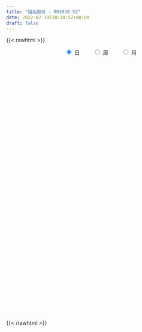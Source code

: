```yaml
---
title: "祖名股份 - 003030.SZ"
date: 2022-07-19T20:18:57+08:00
draft: false
---
```

{{< rawhtml >}}
    <div style="text-align: center">
        <label style="padding: 1rem;"><input style="margin-right: .5rem" type="radio" name="period" value="D" checked onclick="period_change(this)">日</label>
        <label style="padding: 1rem;"><input style="margin-right: .5rem" type="radio" name="period" value="W" onclick="period_change(this)">周</label>
        <label style="padding: 1rem;"><input style="margin-right: .5rem" type="radio" name="period" value="M" onclick="period_change(this)">月</label>
    </div>
    <div id="chart" style="height: 700px;"></div> 
    <script type="text/javascript">
        const D_v = [1905.05,777.65,762.63,1815.74,6513.55,37321.27,181066.95,186775.71,130087.99,106812.18,82296.38,96419.1,128971.92,89699.59,95836.26,87041.07,66635.35,59334.63,49364.73,72470.85,58319.28,47894.69,49046.91,52138.63,49751.36,37410.32,42901.42,29911.35,31630.8,26375.01,22960.64,46375.93,25525.35,15380.77,15233.95,24633.7,16300.33,10588.94,22119.98,18136.89,18012.27,12660.73,16641.91,13228.29,7951.63,8702.07,9241.07,28755.32,21868.09,14563.86,25548.3,21465.74,16484.18,10599.45,23566.7,18713.42,27643.2,21894.6,15230.07,23949.7,20732.15,12668.99,16300.72,26655.62,22429.65,20880.47,49439.08,42150.32,68330.19,28619.08,17167.9,15730.32,15570.22,8329.8,20266.58,7293.38,8904.3,7194.38,16621.0,14130.34,8325.66,6807.96,12758.67,18501.03,43959.55,23376.43,15890.35,16004.72,11497.89,10620.29,11155.03,15357.21,10483.51,10341.29,11374.29,11033.09,8786.98,16359.61,14301.09,6301.49,9210.34,4743.55,8518.93,5494.78,10648.55,6839.29,5694.32,5610.53,5686.0,4914.11,8994.58,11049.42,7055.29,8551.29,6024.22,5171.52,9322.13,5920.0,8711.94,8294.29,12162.65,8276.97,8373.71,19535.54,12387.31,13216.06,8591.61,5977.88,15421.49,6001.0,6028.42,8200.0,8193.31,12992.0,9605.0,8196.31,5503.03,5636.43,8786.94,5296.0,12500.06,6602.87,7375.7,8840.76,11302.0,8644.29,8309.89,5677.0,12593.5,8777.0,5071.87,6717.09,8492.35,13337.56,8529.29,5735.0,5231.0,5416.0,4399.0,6268.17,4702.29,3869.0,5340.89,11244.09,7545.49,12200.0,4565.67,9118.0,3482.29,5102.29,2890.58,6104.0,6758.29,3502.29,2833.29,8179.94,19903.87,9340.4,8779.8,5083.94,5929.09,7096.58,6532.29,34361.54,34166.09,18910.15,13583.12,11160.0,10030.23,11581.5,13885.12,11325.96,8009.38,15775.36,13560.23,7179.9,6629.9,9183.63,25947.63,19772.7,13522.74,12848.5,25677.09,12416.96,12831.02,7899.13,41111.82,19605.8,10973.29,11812.8,7529.0,9226.78,8930.0,6953.38,9534.33,20360.39,7688.6,8049.95,5501.08,4452.51,5682.29,6904.0,9346.04,6658.0,8722.8,5729.74,5589.0,10661.0,5816.0,5718.0,4426.38,3944.38,3333.36,3810.18,9273.54,6293.03,17742.54,25052.03,13951.0,7729.89,12069.89,13680.45,30439.45,24146.0,16967.0,15279.89,9023.0,20432.79,16675.79,25101.0,14960.39,16031.15,6454.54,11298.47,5054.6,5084.0,9961.47,4909.0,4932.09,4895.29,3321.56,2683.72,7023.25,5369.0,4236.0,2281.76,3777.38,17665.94,13870.38,6483.87,4885.29,6028.0,8232.09,9537.09,4785.0,4142.38,2861.0,2999.0,5198.0,7571.0,14454.6,9819.6,6618.0,5296.6,6022.0,3372.0,6194.09,3549.79,4128.04,3633.8,8313.04,5111.8,2932.0,2424.0,7003.0,6333.0,4886.0,4401.0,3148.0,3215.0,4029.89,4116.0,4311.0,6107.89,6225.0,4640.29,4362.0,5989.0,4677.0,11902.48,11999.38,8674.0,9458.29,13401.0,11492.92,9550.0,5072.29,4130.0,8655.68,6527.0,6086.18,3479.75,7779.09,4287.0,3957.74,5532.0,4334.0,5918.0,3974.0,3640.0,6950.0,10241.46,11695.46,6052.0,4703.29,3271.96,7567.0,6689.46,4542.0,4703.0,4362.0,15781.46,11357.75,5484.29,6124.0,7222.89,7986.32,4980.89,19155.83,9740.0,6293.0,4824.0,4769.6,7221.9,22921.82,22930.02,74085.27,159180.5,93286.8,69465.88,37725.38,26590.52,22264.72,17730.8,17134.0,10275.0,22103.26,10431.84,12001.78,14303.0,11990.0]
const D_histogram = [0.0,0.1397606838,0.3735155137,0.6683951609,1.0011977658,1.3565488738,1.7247346575,2.0215734968,1.8974225321,1.5307322022,1.2536710917,1.2212293994,1.0710789198,1.0350993019,1.002559955,1.0488170059,0.7982222738,0.5388098009,0.3596316264,-0.067008888,-0.4411648501,-0.5735430258,-0.6929134923,-0.6067556302,-0.5257364229,-0.5511806581,-0.6107697336,-0.683415248,-0.8054653404,-0.9068513679,-0.9240861752,-1.1223305044,-1.2972715137,-1.3235872747,-1.3219126242,-1.197022569,-1.1238047928,-1.0268151209,-0.8621483573,-0.8582884016,-0.8877329765,-0.8547132499,-0.8569916601,-0.8448600247,-0.7866689138,-0.6702336338,-0.5314408184,-0.3279014998,-0.0937028408,0.0563897265,0.1974619087,0.2905734572,0.2925595052,0.2743113624,0.3375241733,0.3711309294,0.4576020697,0.4867541614,0.4971256475,0.5310633186,0.459357847,0.3809469707,0.3054045092,0.3223540958,0.2354703346,0.065187566,0.1692218097,0.157917407,-0.0990304005,-0.3201106442,-0.3959862467,-0.471058655,-0.5578493485,-0.5919186586,-0.5023779558,-0.4282544716,-0.3737237412,-0.3507109377,-0.423803008,-0.4923456075,-0.4907801047,-0.447426564,-0.3197835519,-0.0176366107,0.1062239202,0.140959029,0.1578950321,0.1732762154,0.1577636805,0.1488682444,0.15190541,0.1874433283,0.1893696033,0.1901178137,0.2094385726,0.2363573594,0.222692598,0.2233665744,0.153349462,0.1170121097,0.0517304407,0.0073491952,0.0109247267,-0.0035169458,-0.0808168649,-0.1269083573,-0.1513717471,-0.1472499337,-0.1301973417,-0.0967026942,-0.0959194061,-0.1173759358,-0.1315961664,-0.1408736193,-0.1258239636,-0.1004959335,-0.1125821389,-0.12935974,-0.0815331001,-0.0612672884,0.0167442233,0.0578988883,0.1113154587,0.2236086727,0.2617474125,0.210606565,0.1446366497,0.0999423532,-0.0160936604,-0.0756374808,-0.0977556637,-0.1435353298,-0.1867405008,-0.2518067645,-0.3419065772,-0.364975105,-0.3490939926,-0.308198682,-0.1956304119,-0.1074117164,0.004561392,0.068107197,0.0710098816,0.140887769,0.1740935232,0.1885581664,0.1773246888,0.1744195578,0.1994635864,0.1521897635,0.1453209525,0.1287063637,0.0855010975,0.1259785293,0.1641671462,0.1902488015,0.1948158327,0.183938125,0.1750181289,0.1367614091,0.120101371,0.091412084,0.0717949292,0.095104808,0.1183547489,0.1783691654,0.1972474681,0.1786924266,0.1544710693,0.1001742322,0.0609153349,0.0374683413,-0.0030040972,-0.0430848028,-0.0500882033,-0.032049039,0.0410188513,0.0431837659,0.0115451587,0.0133200542,0.0397435437,0.0571661889,0.0455674797,0.1911433127,0.2727273773,0.2927116763,0.2525882008,0.2292866368,0.1751079789,0.1129516579,0.1062318871,0.0679984391,0.0354746426,-0.0939546197,-0.2388327149,-0.3118644287,-0.3212850913,-0.2851422224,-0.1514863566,-0.0565462159,0.0201286223,0.0525718751,0.0829126718,0.099945374,0.0768836637,0.0775884997,0.1887024538,0.2044960296,0.2051993438,0.1333985041,0.0968327151,0.0591588221,0.0041233613,-0.021904097,-0.0136575124,-0.1036688245,-0.1418214301,-0.1789701027,-0.1825017471,-0.1905270385,-0.1775395531,-0.1459142536,-0.0867016462,-0.050118506,-0.0167590631,0.0013820896,0.0064778669,0.0311949343,0.0279146622,0.0091090642,-0.0293114511,-0.0473128643,-0.0444445374,-0.0355644692,0.0028644351,0.0080151641,0.0679625198,0.1398126005,0.1627074331,0.1476034469,0.160192026,0.1852836845,0.2139216793,0.2415172739,0.1783940628,0.141722745,0.0881306028,0.1037607099,0.093437234,0.0761092391,0.0321514824,-0.062642303,-0.1044150253,-0.183279531,-0.2387208511,-0.2760305534,-0.3549121108,-0.3789630636,-0.4086423896,-0.3749064125,-0.3195677293,-0.2464797077,-0.1572400662,-0.1170798006,-0.1101581327,-0.0846145948,-0.0491835869,0.0455826338,0.1175841316,0.1527675842,0.1818269354,0.1674576373,0.1760174736,0.141301226,0.1096761451,0.0782055294,0.0578758744,0.0556737873,0.0520587211,0.0642214748,-0.0159805904,-0.0681477773,-0.1324002413,-0.1622669374,-0.153967737,-0.1690560973,-0.2263450066,-0.2197733142,-0.1953548074,-0.1599468918,-0.0712793698,-0.0220002967,0.0032485957,0.0172102566,0.0603404254,0.0759583559,0.0873801921,0.1049467387,0.113717429,0.1092361448,0.1181327306,0.0931972024,0.0360257508,0.0330401424,0.0526111967,0.0615619359,0.0721810157,0.0735519447,0.0880321048,0.1327435193,0.1573808342,0.1256662029,0.0287367228,-0.171699178,-0.3539984197,-0.4207547275,-0.4687065758,-0.4355579672,-0.3319004911,-0.2416955116,-0.1181513996,-0.0188468357,0.0320223235,0.0906367833,0.1214704759,0.1189586267,0.0998742191,0.0820242582,0.0522950899,0.0542119472,0.04829828,0.0261893349,0.0543792274,0.0493142676,0.0388751664,0.0402043507,0.0678936556,0.101564238,0.1095456208,0.1281990325,0.1216389524,0.1644362116,0.1334431464,0.1232524928,0.1167810318,0.1184573555,0.1242445123,0.1313835322,0.1546506009,0.1609271743,0.1482005009,0.1226159816,0.1034358391,0.1171193116,0.2563541344,0.4798006181,0.7585385824,0.8360586442,0.6576836789,0.4059042874,0.2122874133,0.0373499535,-0.0836090436,-0.1495258909,-0.2224576565,-0.2692907652,-0.302440494,-0.3213957756,-0.3399388857,-0.2977645541,-0.2631000767]
const D_fast = [0.0,0.1747008547,0.501834563,0.9638130005,1.5469150469,2.2414033733,3.0407728214,3.8430050349,4.1932097032,4.2092024239,4.2455590863,4.5184247438,4.6360439942,4.8588392017,5.0769398436,5.3854011459,5.3343619823,5.2096519597,5.1203816917,4.6769889554,4.1925417807,3.9167778486,3.624179009,3.5586479636,3.5082330651,3.3449936654,3.1327121565,2.8892128302,2.5657964026,2.2376975331,1.989441182,1.5106142268,1.011355339,0.6541427593,0.3253392537,0.1509736667,-0.0567597553,-0.2164738636,-0.2673441893,-0.4780563341,-0.7294341531,-0.9100927389,-1.1266190641,-1.3257024349,-1.4641785524,-1.515301681,-1.5093690702,-1.3878051265,-1.1770321777,-1.0128421787,-0.8224045194,-0.6566496066,-0.5815236822,-0.5311939844,-0.3836001302,-0.2572106418,-0.056338984,0.094501648,0.229154546,0.3958580467,0.4389920368,0.4558179033,0.456626569,0.5541646795,0.526148502,0.3721626249,0.518502321,0.5466772701,0.2649718625,-0.0361360422,-0.2110082064,-0.4038452785,-0.6300983091,-0.8121472839,-0.8482010701,-0.8811412037,-0.9200414087,-0.9847063395,-1.1637491618,-1.3553781632,-1.4765076867,-1.5450107869,-1.4973136628,-1.1995758742,-1.0491593633,-0.9791844972,-0.9227747362,-0.864074499,-0.8401461138,-0.8118244887,-0.7708109706,-0.6884122203,-0.6391435445,-0.5908658806,-0.5191854786,-0.433177352,-0.3911689638,-0.3346533439,-0.3663330907,-0.3734174156,-0.4257664745,-0.4683104212,-0.462003708,-0.4773246169,-0.5748287522,-0.6526473339,-0.7149536606,-0.7476443306,-0.763141074,-0.7538221001,-0.7770186635,-0.8278191771,-0.8749384493,-0.919434307,-0.9358406422,-0.9356365955,-0.9758683356,-1.0249858717,-0.9975425069,-0.9925935173,-0.9103959497,-0.8547665626,-0.7735211276,-0.6053257454,-0.5017501525,-0.5002393587,-0.5300501115,-0.5497588198,-0.6698182485,-0.7482714391,-0.7948285379,-0.8764920365,-0.9663823327,-1.0944002875,-1.2699767445,-1.3842890485,-1.4556814343,-1.4918357942,-1.428175127,-1.3668093607,-1.2536959043,-1.1731233,-1.152468145,-1.0473683154,-0.9706391804,-0.9090349956,-0.875937301,-0.8352375425,-0.7603276173,-0.7695539994,-0.7400925722,-0.7245305701,-0.7463605619,-0.6743884978,-0.5951580943,-0.5215142387,-0.4682432493,-0.4331364258,-0.3983018897,-0.4023682572,-0.3890029525,-0.3948392186,-0.3965076411,-0.3494215602,-0.2965829321,-0.1919762242,-0.1237860545,-0.0976679893,-0.0832715794,-0.1125248585,-0.136554922,-0.1506348303,-0.1918582931,-0.2427101993,-0.2622356507,-0.2522087462,-0.168886143,-0.155925287,-0.1846776045,-0.1795726954,-0.14321332,-0.1114991276,-0.1117059668,0.0816556943,0.2314216033,0.3245838214,0.347607396,0.3816274913,0.3712258281,0.3373074216,0.3571456225,0.3359117842,0.3122566485,0.1593387313,-0.0452475427,-0.1962453637,-0.285987299,-0.3211299857,-0.2253457091,-0.1445421224,-0.0628351287,-0.017248907,0.0338200576,0.0758391033,0.0719983089,0.0921002699,0.2503898374,0.3173074206,0.3693105707,0.3308593571,0.3185017468,0.2956175594,0.2416129389,0.2101094563,0.2149416628,0.0990131446,0.0254051814,-0.0564860168,-0.1056430979,-0.1613001489,-0.1926975519,-0.1975508157,-0.16001362,-0.1359601062,-0.1067904291,-0.088303754,-0.08158851,-0.049072709,-0.0453743155,-0.0619026475,-0.1076510256,-0.1374806548,-0.1457234623,-0.1457345114,-0.1065894984,-0.0994349782,-0.0224969926,0.0843062382,0.1478779291,0.1696748046,0.2223113902,0.2937239699,0.3758423845,0.4638172976,0.4452926021,0.4440519706,0.4124924791,0.4540627637,0.4670985962,0.4687979112,0.4328780251,0.3224236639,0.2545471853,0.1298627968,0.014741264,-0.0915760767,-0.2591856618,-0.3779773805,-0.5098173039,-0.5698079299,-0.594361179,-0.5828930844,-0.5329634594,-0.522073144,-0.5426910092,-0.53830112,-0.5151660089,-0.4090041297,-0.307606599,-0.2342312504,-0.1597151653,-0.132220054,-0.0796558494,-0.0790467906,-0.0832528351,-0.0951720685,-0.1010327549,-0.0893163951,-0.0799167811,-0.0516986587,-0.1358958715,-0.2051000026,-0.302452527,-0.3728859575,-0.4030786913,-0.4604310759,-0.5743062369,-0.622677873,-0.6470980681,-0.6516768754,-0.5808291959,-0.537050197,-0.5109891557,-0.4927249306,-0.4345096554,-0.399902136,-0.3666352517,-0.3228320204,-0.2856319729,-0.2628042209,-0.2243744525,-0.2260106801,-0.274175694,-0.2689012668,-0.2361774133,-0.2118361901,-0.1831718564,-0.1634129413,-0.1269247549,-0.0490274606,0.0149550629,0.0146569823,-0.0750883171,-0.3184490124,-0.5892478591,-0.7611928488,-0.926321341,-1.0020622242,-0.9813798709,-0.9515987693,-0.8575925072,-0.7629996522,-0.7041249122,-0.6228512565,-0.561649945,-0.5344221374,-0.5285379903,-0.5258818866,-0.5425372824,-0.5270674383,-0.5209065355,-0.5364681469,-0.4946834476,-0.4874198404,-0.48814015,-0.4767598781,-0.4320971593,-0.3730355174,-0.3376677294,-0.2869645595,-0.2631149015,-0.1792085894,-0.1768408681,-0.1562183985,-0.1334946015,-0.1022039389,-0.0653556541,-0.0253707511,0.0365589678,0.0830673348,0.1073907866,0.1124602627,0.11913908,0.1621023803,0.3654257367,0.708822375,1.1771949848,1.4637297078,1.4497756622,1.2994723425,1.1589273218,0.9933273503,0.8514660923,0.7481677723,0.6196215926,0.5054657926,0.3967059402,0.2974017147,0.1938738832,0.1616070763,0.1304965345]
const D_slow = [0.0,0.0349401709,0.1283190494,0.2954178396,0.545717281,0.8848544995,1.3160381639,1.8214315381,2.2957871711,2.6784702216,2.9918879946,3.2971953444,3.5649650744,3.8237398998,4.0743798886,4.3365841401,4.5361397085,4.6708421587,4.7607500653,4.7439978433,4.6337066308,4.4903208744,4.3170925013,4.1654035937,4.033969488,3.8961743235,3.7434818901,3.5726280781,3.371261743,3.144548901,2.9135273572,2.6329447311,2.3086268527,1.977730034,1.647251878,1.3479962357,1.0670450375,0.8103412573,0.594804168,0.3802320676,0.1582988235,-0.055379489,-0.269627404,-0.4808424102,-0.6775096387,-0.8450680471,-0.9779282517,-1.0599036267,-1.0833293369,-1.0692319052,-1.0198664281,-0.9472230638,-0.8740831875,-0.8055053469,-0.7211243035,-0.6283415712,-0.5139410537,-0.3922525134,-0.2679711015,-0.1352052719,-0.0203658101,0.0748709325,0.1512220598,0.2318105838,0.2906781674,0.3069750589,0.3492805113,0.3887598631,0.364002263,0.2839746019,0.1849780403,0.0672133765,-0.0722489606,-0.2202286253,-0.3458231142,-0.4528867321,-0.5463176674,-0.6339954019,-0.7399461539,-0.8630325557,-0.9857275819,-1.0975842229,-1.1775301109,-1.1819392636,-1.1553832835,-1.1201435263,-1.0806697682,-1.0373507144,-0.9979097943,-0.9606927331,-0.9227163806,-0.8758555486,-0.8285131478,-0.7809836943,-0.7286240512,-0.6695347114,-0.6138615618,-0.5580199183,-0.5196825528,-0.4904295253,-0.4774969151,-0.4756596164,-0.4729284347,-0.4738076711,-0.4940118873,-0.5257389767,-0.5635819134,-0.6003943969,-0.6329437323,-0.6571194059,-0.6810992574,-0.7104432413,-0.7433422829,-0.7785606877,-0.8100166786,-0.835140662,-0.8632861967,-0.8956261317,-0.9160094068,-0.9313262289,-0.927140173,-0.9126654509,-0.8848365863,-0.8289344181,-0.763497565,-0.7108459237,-0.6746867613,-0.649701173,-0.6537245881,-0.6726339583,-0.6970728742,-0.7329567067,-0.7796418319,-0.842593523,-0.9280701673,-1.0193139435,-1.1065874417,-1.1836371122,-1.2325447152,-1.2593976443,-1.2582572963,-1.241230497,-1.2234780266,-1.1882560844,-1.1447327036,-1.097593162,-1.0532619898,-1.0096571003,-0.9597912037,-0.9217437629,-0.8854135247,-0.8532369338,-0.8318616594,-0.8003670271,-0.7593252405,-0.7117630402,-0.663059082,-0.6170745508,-0.5733200185,-0.5391296663,-0.5091043235,-0.4862513025,-0.4683025702,-0.4445263682,-0.414937681,-0.3703453897,-0.3210335226,-0.276360416,-0.2377426487,-0.2126990906,-0.1974702569,-0.1881031716,-0.1888541959,-0.1996253966,-0.2121474474,-0.2201597071,-0.2099049943,-0.1991090528,-0.1962227632,-0.1928927496,-0.1829568637,-0.1686653165,-0.1572734465,-0.1094876184,-0.041305774,0.0318721451,0.0950191952,0.1523408544,0.1961178492,0.2243557637,0.2509137354,0.2679133452,0.2767820058,0.2532933509,0.1935851722,0.115619065,0.0352977922,-0.0359877634,-0.0738593525,-0.0879959065,-0.0829637509,-0.0698207821,-0.0490926142,-0.0241062707,-0.0048853548,0.0145117702,0.0616873836,0.112811391,0.1641112269,0.197460853,0.2216690317,0.2364587373,0.2374895776,0.2320135533,0.2285991752,0.2026819691,0.1672266116,0.1224840859,0.0768586491,0.0292268895,-0.0151579988,-0.0516365622,-0.0733119737,-0.0858416002,-0.090031366,-0.0896858436,-0.0880663769,-0.0802676433,-0.0732889777,-0.0710117117,-0.0783395745,-0.0901677905,-0.1012789249,-0.1101700422,-0.1094539334,-0.1074501424,-0.0904595124,-0.0555063623,-0.014829504,0.0220713577,0.0621193642,0.1084402853,0.1619207052,0.2223000236,0.2668985393,0.3023292256,0.3243618763,0.3503020538,0.3736613623,0.3926886721,0.4007265427,0.3850659669,0.3589622106,0.3131423278,0.2534621151,0.1844544767,0.095726449,0.0009856831,-0.1011749143,-0.1949015174,-0.2747934497,-0.3364133767,-0.3757233932,-0.4049933434,-0.4325328765,-0.4536865252,-0.465982422,-0.4545867635,-0.4251907306,-0.3869988346,-0.3415421007,-0.2996776914,-0.255673323,-0.2203480165,-0.1929289802,-0.1733775979,-0.1589086293,-0.1449901824,-0.1319755022,-0.1159201335,-0.1199152811,-0.1369522254,-0.1700522857,-0.2106190201,-0.2491109543,-0.2913749786,-0.3479612303,-0.4029045588,-0.4517432607,-0.4917299836,-0.5095498261,-0.5150499003,-0.5142377513,-0.5099351872,-0.4948500808,-0.4758604919,-0.4540154438,-0.4277787592,-0.3993494019,-0.3720403657,-0.3425071831,-0.3192078825,-0.3102014448,-0.3019414092,-0.28878861,-0.273398126,-0.2553528721,-0.2369648859,-0.2149568597,-0.1817709799,-0.1424257714,-0.1110092206,-0.1038250399,-0.1467498344,-0.2352494394,-0.3404381212,-0.4576147652,-0.566504257,-0.6494793798,-0.7099032577,-0.7394411076,-0.7441528165,-0.7361472356,-0.7134880398,-0.6831204208,-0.6533807642,-0.6284122094,-0.6079061448,-0.5948323724,-0.5812793855,-0.5692048155,-0.5626574818,-0.549062675,-0.5367341081,-0.5270153164,-0.5169642288,-0.4999908149,-0.4745997554,-0.4472133502,-0.415163592,-0.3847538539,-0.343644801,-0.3102840144,-0.2794708913,-0.2502756333,-0.2206612944,-0.1896001663,-0.1567542833,-0.1180916331,-0.0778598395,-0.0408097143,-0.0101557189,0.0157032409,0.0449830688,0.1090716024,0.2290217569,0.4186564025,0.6276710635,0.7920919833,0.8935680551,0.9466399084,0.9559773968,0.9350751359,0.8976936632,0.8420792491,0.7747565578,0.6991464343,0.6187974904,0.5338127689,0.4593716304,0.3935966112]
const D_data = [['2021-01-06', 18.22, 21.86, 18.22, 21.86],['2021-01-07', 24.05, 24.05, 24.05, 24.05],['2021-01-08', 26.46, 26.46, 26.46, 26.46],['2021-01-11', 29.11, 29.11, 29.11, 29.11],['2021-01-12', 32.02, 32.02, 32.02, 32.02],['2021-01-13', 35.22, 35.22, 35.22, 35.22],['2021-01-14', 38.28, 38.74, 36.28, 38.74],['2021-01-15', 38.0, 41.38, 36.31, 42.61],['2021-01-18', 39.7, 38.44, 37.25, 40.3],['2021-01-19', 37.5, 35.8, 35.6, 39.45],['2021-01-20', 35.25, 36.7, 34.0, 37.34],['2021-01-21', 36.31, 40.37, 36.12, 40.37],['2021-01-22', 41.54, 39.81, 39.73, 44.37],['2021-01-25', 40.58, 42.11, 39.81, 42.99],['2021-01-26', 41.5, 43.35, 41.5, 45.82],['2021-01-27', 42.33, 45.8, 41.44, 46.84],['2021-01-28', 44.9, 42.9, 42.77, 46.25],['2021-01-29', 43.01, 42.6, 41.27, 44.3],['2021-02-01', 42.21, 43.45, 41.33, 44.04],['2021-02-02', 43.03, 39.5, 39.11, 43.4],['2021-02-03', 38.93, 38.45, 37.8, 39.82],['2021-02-04', 38.51, 40.35, 38.5, 40.73],['2021-02-05', 39.92, 39.95, 39.28, 41.88],['2021-02-08', 39.01, 42.52, 38.71, 42.66],['2021-02-09', 42.01, 43.04, 41.71, 44.5],['2021-02-10', 43.03, 41.99, 41.55, 43.72],['2021-02-18', 41.72, 41.41, 39.99, 42.48],['2021-02-19', 41.05, 40.89, 39.85, 41.98],['2021-02-22', 40.48, 39.64, 39.08, 40.48],['2021-02-23', 39.25, 39.07, 38.31, 39.99],['2021-02-24', 39.09, 39.5, 38.86, 39.67],['2021-02-25', 39.51, 36.22, 36.08, 39.52],['2021-02-26', 35.58, 34.88, 34.56, 35.88],['2021-03-01', 34.88, 35.45, 34.53, 35.48],['2021-03-02', 35.46, 34.93, 34.32, 35.8],['2021-03-03', 34.96, 36.02, 34.5, 36.7],['2021-03-04', 35.9, 35.15, 34.85, 35.9],['2021-03-05', 34.8, 35.18, 34.65, 35.56],['2021-03-08', 35.45, 36.08, 35.19, 36.4],['2021-03-09', 35.94, 33.9, 33.08, 35.95],['2021-03-10', 34.2, 32.75, 32.5, 34.45],['2021-03-11', 32.75, 32.85, 32.67, 33.48],['2021-03-12', 32.81, 31.78, 31.76, 32.82],['2021-03-15', 31.6, 31.25, 30.85, 32.15],['2021-03-16', 31.39, 31.28, 30.84, 31.56],['2021-03-17', 31.3, 31.79, 30.9, 31.86],['2021-03-18', 31.58, 32.15, 31.51, 32.3],['2021-03-19', 31.84, 33.4, 31.32, 35.37],['2021-03-22', 33.4, 34.65, 33.04, 34.82],['2021-03-23', 34.36, 34.47, 33.82, 34.9],['2021-03-24', 34.01, 35.1, 33.88, 35.75],['2021-03-25', 34.6, 35.19, 34.12, 35.8],['2021-03-26', 34.62, 34.41, 34.31, 35.0],['2021-03-29', 34.18, 34.22, 34.15, 34.91],['2021-03-30', 34.15, 35.5, 34.05, 36.1],['2021-03-31', 35.45, 35.58, 34.91, 36.09],['2021-04-01', 35.56, 36.82, 35.08, 37.24],['2021-04-02', 36.79, 36.73, 36.43, 37.61],['2021-04-06', 36.58, 36.95, 36.03, 37.18],['2021-04-07', 37.1, 37.75, 36.53, 37.98],['2021-04-08', 37.94, 36.71, 36.61, 38.3],['2021-04-09', 36.4, 36.56, 36.28, 37.2],['2021-04-12', 36.65, 36.47, 36.08, 37.7],['2021-04-13', 36.18, 37.75, 35.2, 37.75],['2021-04-14', 37.5, 36.52, 36.01, 37.59],['2021-04-15', 36.18, 34.94, 34.83, 36.56],['2021-04-16', 35.0, 38.34, 34.81, 38.43],['2021-04-19', 37.93, 37.33, 36.55, 38.29],['2021-04-20', 33.82, 33.6, 33.6, 34.98],['2021-04-21', 33.19, 32.63, 32.48, 33.58],['2021-04-22', 32.56, 33.39, 32.48, 33.47],['2021-04-23', 32.98, 32.66, 32.48, 33.31],['2021-04-26', 32.51, 31.66, 31.66, 32.57],['2021-04-27', 31.8, 31.51, 31.2, 31.86],['2021-04-28', 31.5, 32.73, 31.5, 32.98],['2021-04-29', 32.52, 32.55, 32.26, 32.93],['2021-04-30', 32.55, 32.26, 31.9, 32.89],['2021-05-06', 32.26, 31.7, 31.7, 32.47],['2021-05-07', 31.72, 29.95, 29.9, 32.0],['2021-05-10', 30.18, 29.14, 28.82, 30.47],['2021-05-11', 28.97, 29.31, 28.7, 29.55],['2021-05-12', 28.98, 29.43, 28.83, 29.5],['2021-05-13', 29.35, 30.48, 29.03, 30.56],['2021-05-14', 32.75, 33.53, 32.75, 33.53],['2021-05-17', 34.95, 32.32, 31.39, 34.95],['2021-05-18', 32.25, 31.57, 31.1, 32.67],['2021-05-19', 31.28, 31.45, 30.98, 32.05],['2021-05-20', 31.45, 31.5, 31.0, 32.73],['2021-05-21', 31.53, 31.1, 31.08, 32.2],['2021-05-24', 31.0, 31.1, 30.68, 31.44],['2021-05-25', 31.46, 31.22, 31.0, 31.46],['2021-05-26', 31.05, 31.74, 31.05, 32.47],['2021-05-27', 31.5, 31.45, 31.35, 31.96],['2021-05-28', 31.5, 31.48, 30.9, 31.53],['2021-05-31', 31.45, 31.82, 31.14, 31.98],['2021-06-01', 31.61, 32.12, 31.61, 32.41],['2021-06-02', 32.0, 31.74, 31.5, 32.01],['2021-06-03', 31.8, 31.98, 31.64, 32.79],['2021-06-04', 31.63, 30.98, 30.98, 31.86],['2021-06-07', 30.9, 31.15, 30.65, 31.21],['2021-06-08', 31.15, 30.51, 30.32, 31.28],['2021-06-09', 30.51, 30.43, 30.34, 30.68],['2021-06-10', 30.31, 30.86, 30.3, 31.15],['2021-06-11', 31.16, 30.54, 30.5, 31.16],['2021-06-15', 30.8, 29.4, 29.25, 30.8],['2021-06-16', 29.38, 29.3, 29.22, 30.28],['2021-06-17', 29.33, 29.19, 29.05, 29.56],['2021-06-18', 29.19, 29.29, 29.01, 29.38],['2021-06-21', 29.2, 29.31, 29.02, 29.72],['2021-06-22', 29.3, 29.47, 29.15, 29.63],['2021-06-23', 29.47, 28.98, 28.84, 29.54],['2021-06-24', 28.82, 28.46, 28.2, 28.98],['2021-06-25', 28.46, 28.25, 28.07, 28.46],['2021-06-28', 28.25, 28.03, 28.03, 28.41],['2021-06-29', 28.16, 28.13, 27.98, 28.3],['2021-06-30', 28.14, 28.16, 28.11, 28.6],['2021-07-01', 28.12, 27.52, 27.3, 28.12],['2021-07-02', 27.48, 27.16, 27.04, 27.8],['2021-07-05', 27.78, 27.84, 27.59, 28.56],['2021-07-06', 27.6, 27.49, 27.0, 27.68],['2021-07-07', 27.49, 28.33, 27.47, 28.75],['2021-07-08', 28.32, 28.09, 28.0, 28.54],['2021-07-09', 28.26, 28.44, 28.06, 28.9],['2021-07-12', 28.98, 29.64, 28.33, 30.01],['2021-07-13', 29.65, 29.2, 28.88, 29.73],['2021-07-14', 29.2, 28.13, 28.13, 29.2],['2021-07-15', 28.16, 27.67, 27.5, 28.48],['2021-07-16', 27.97, 27.64, 27.61, 28.1],['2021-07-19', 27.6, 26.25, 26.1, 27.87],['2021-07-20', 26.42, 26.35, 26.17, 26.51],['2021-07-21', 26.35, 26.43, 26.2, 26.6],['2021-07-22', 26.17, 25.75, 25.71, 26.36],['2021-07-23', 25.9, 25.3, 25.2, 25.9],['2021-07-26', 25.01, 24.44, 23.88, 25.14],['2021-07-27', 24.39, 23.34, 23.34, 24.59],['2021-07-28', 23.36, 23.45, 22.72, 23.75],['2021-07-29', 23.48, 23.48, 23.33, 23.84],['2021-07-30', 23.48, 23.52, 23.03, 23.64],['2021-08-02', 23.58, 24.46, 23.33, 24.55],['2021-08-03', 24.26, 24.4, 24.01, 24.66],['2021-08-04', 24.48, 25.02, 24.32, 25.6],['2021-08-05', 24.83, 24.74, 24.57, 25.16],['2021-08-06', 24.86, 24.04, 24.0, 24.86],['2021-08-09', 24.04, 24.99, 24.01, 25.14],['2021-08-10', 24.94, 24.77, 24.63, 25.06],['2021-08-11', 24.68, 24.65, 24.4, 24.99],['2021-08-12', 24.59, 24.33, 24.12, 24.78],['2021-08-13', 24.36, 24.39, 24.18, 24.7],['2021-08-16', 24.33, 24.81, 24.16, 24.88],['2021-08-17', 24.79, 23.85, 23.81, 24.79],['2021-08-18', 23.91, 24.2, 23.7, 24.32],['2021-08-19', 24.47, 24.0, 23.8, 24.48],['2021-08-20', 23.87, 23.47, 23.03, 23.92],['2021-08-23', 23.44, 24.48, 23.38, 24.95],['2021-08-24', 24.39, 24.67, 24.2, 24.89],['2021-08-25', 24.76, 24.73, 24.51, 25.25],['2021-08-26', 24.7, 24.6, 24.55, 24.92],['2021-08-27', 24.6, 24.45, 24.33, 24.85],['2021-08-30', 24.46, 24.48, 24.24, 24.75],['2021-08-31', 24.38, 24.03, 23.72, 24.43],['2021-09-01', 23.9, 24.18, 23.73, 24.33],['2021-09-02', 24.16, 23.92, 23.85, 24.25],['2021-09-03', 23.9, 23.9, 23.78, 24.2],['2021-09-06', 23.91, 24.45, 23.75, 24.46],['2021-09-07', 24.44, 24.6, 24.36, 24.97],['2021-09-08', 24.55, 25.35, 24.55, 25.45],['2021-09-09', 25.35, 25.15, 25.01, 25.35],['2021-09-10', 25.52, 24.79, 24.72, 25.57],['2021-09-13', 24.69, 24.7, 24.6, 24.89],['2021-09-14', 24.96, 24.18, 24.13, 24.98],['2021-09-15', 24.17, 24.15, 24.02, 24.21],['2021-09-16', 24.12, 24.19, 24.02, 24.59],['2021-09-17', 24.2, 23.79, 23.56, 24.21],['2021-09-22', 23.75, 23.53, 23.42, 23.75],['2021-09-23', 23.48, 23.75, 23.48, 23.8],['2021-09-24', 23.76, 24.03, 23.76, 24.52],['2021-09-27', 23.98, 24.94, 23.0, 25.65],['2021-09-28', 24.85, 24.26, 23.98, 24.85],['2021-09-29', 23.99, 23.75, 23.7, 24.68],['2021-09-30', 23.8, 24.07, 23.8, 24.29],['2021-10-08', 24.07, 24.45, 24.0, 24.63],['2021-10-11', 24.45, 24.47, 24.4, 24.95],['2021-10-12', 24.47, 24.14, 23.78, 24.7],['2021-10-13', 24.18, 26.55, 23.98, 26.55],['2021-10-14', 26.6, 26.54, 25.69, 26.69],['2021-10-15', 26.05, 26.27, 25.88, 26.69],['2021-10-18', 26.07, 25.69, 25.09, 26.21],['2021-10-19', 25.69, 25.94, 25.51, 26.08],['2021-10-20', 25.8, 25.53, 25.36, 26.06],['2021-10-21', 25.5, 25.26, 24.96, 25.69],['2021-10-22', 25.08, 25.89, 25.02, 25.97],['2021-10-25', 25.81, 25.48, 25.18, 26.3],['2021-10-26', 25.3, 25.44, 25.1, 25.5],['2021-10-27', 25.4, 23.8, 23.55, 25.42],['2021-10-28', 23.3, 22.76, 22.56, 23.32],['2021-10-29', 22.75, 22.87, 22.27, 22.97],['2021-11-01', 22.65, 23.2, 22.65, 23.2],['2021-11-02', 23.01, 23.6, 23.01, 23.92],['2021-11-03', 23.55, 25.1, 23.21, 25.96],['2021-11-04', 24.5, 25.14, 24.5, 25.61],['2021-11-05', 25.29, 25.35, 25.0, 25.58],['2021-11-08', 25.38, 25.11, 24.51, 25.38],['2021-11-09', 26.45, 25.3, 25.28, 26.45],['2021-11-10', 25.98, 25.33, 25.24, 25.98],['2021-11-11', 25.33, 24.88, 24.88, 25.47],['2021-11-12', 25.07, 25.18, 24.85, 25.25],['2021-11-15', 25.19, 26.98, 25.19, 27.27],['2021-11-16', 26.48, 26.3, 26.26, 26.95],['2021-11-17', 26.28, 26.34, 25.98, 26.5],['2021-11-18', 26.26, 25.4, 25.38, 26.34],['2021-11-19', 25.48, 25.67, 25.25, 25.75],['2021-11-22', 25.65, 25.55, 25.23, 25.85],['2021-11-23', 25.54, 25.14, 25.09, 25.74],['2021-11-24', 25.15, 25.31, 25.1, 25.45],['2021-11-25', 25.2, 25.71, 25.11, 25.73],['2021-11-26', 25.71, 24.24, 24.11, 25.71],['2021-11-29', 24.23, 24.47, 23.66, 24.48],['2021-11-30', 24.47, 24.17, 23.92, 24.6],['2021-12-01', 24.07, 24.35, 24.0, 24.48],['2021-12-02', 24.34, 24.12, 24.07, 24.47],['2021-12-03', 24.12, 24.25, 23.77, 24.32],['2021-12-06', 24.26, 24.47, 24.15, 24.56],['2021-12-07', 24.6, 24.96, 24.31, 24.99],['2021-12-08', 25.03, 24.87, 24.48, 25.06],['2021-12-09', 24.97, 24.98, 24.66, 25.24],['2021-12-10', 24.98, 24.91, 24.77, 25.25],['2021-12-13', 24.95, 24.8, 24.68, 25.13],['2021-12-14', 24.68, 25.13, 24.67, 25.48],['2021-12-15', 25.05, 24.85, 24.85, 25.29],['2021-12-16', 24.77, 24.6, 24.42, 24.85],['2021-12-17', 24.54, 24.18, 24.12, 24.54],['2021-12-20', 24.18, 24.24, 24.1, 24.59],['2021-12-21', 24.25, 24.41, 24.25, 24.5],['2021-12-22', 24.45, 24.47, 24.33, 24.62],['2021-12-23', 24.5, 24.94, 24.5, 25.19],['2021-12-24', 24.8, 24.63, 24.37, 25.03],['2021-12-27', 24.62, 25.51, 24.62, 25.68],['2021-12-28', 25.4, 26.09, 25.32, 26.7],['2021-12-29', 26.09, 25.85, 25.52, 26.21],['2021-12-30', 25.83, 25.52, 25.52, 26.0],['2021-12-31', 25.51, 25.99, 25.2, 26.15],['2022-01-04', 25.84, 26.4, 25.7, 26.48],['2022-01-05', 26.25, 26.77, 26.14, 27.88],['2022-01-06', 26.48, 27.12, 26.32, 27.67],['2022-01-07', 27.09, 26.09, 26.05, 27.38],['2022-01-10', 26.0, 26.32, 25.57, 26.85],['2022-01-11', 26.62, 26.0, 25.97, 26.64],['2022-01-12', 26.1, 26.89, 26.0, 27.0],['2022-01-13', 26.96, 26.71, 26.63, 27.08],['2022-01-14', 26.6, 26.67, 26.58, 28.08],['2022-01-17', 26.57, 26.27, 26.14, 26.8],['2022-01-18', 26.16, 25.3, 25.25, 26.39],['2022-01-19', 25.4, 25.58, 25.22, 25.65],['2022-01-20', 25.98, 24.72, 24.52, 25.98],['2022-01-21', 24.53, 24.52, 24.48, 24.86],['2022-01-24', 24.52, 24.32, 24.25, 24.69],['2022-01-25', 24.5, 23.25, 23.15, 24.5],['2022-01-26', 23.26, 23.37, 22.91, 23.48],['2022-01-27', 23.36, 22.83, 22.8, 23.5],['2022-01-28', 22.87, 23.3, 22.8, 23.51],['2022-02-07', 23.56, 23.5, 23.28, 23.77],['2022-02-08', 23.5, 23.8, 23.3, 23.85],['2022-02-09', 23.82, 24.23, 23.73, 24.38],['2022-02-10', 24.0, 23.8, 23.58, 24.31],['2022-02-11', 23.8, 23.36, 23.35, 23.82],['2022-02-14', 23.55, 23.54, 23.41, 23.77],['2022-02-15', 23.87, 23.71, 23.41, 24.05],['2022-02-16', 23.8, 24.74, 23.5, 24.95],['2022-02-17', 24.49, 24.91, 24.49, 25.18],['2022-02-18', 24.83, 24.79, 24.49, 24.9],['2022-02-21', 24.79, 24.97, 24.65, 24.98],['2022-02-22', 24.9, 24.56, 24.3, 24.9],['2022-02-23', 25.25, 24.93, 24.8, 25.6],['2022-02-24', 24.98, 24.41, 24.2, 25.3],['2022-02-25', 24.67, 24.34, 24.3, 24.85],['2022-02-28', 24.25, 24.22, 23.83, 24.35],['2022-03-01', 24.21, 24.25, 24.15, 24.44],['2022-03-02', 24.27, 24.44, 24.04, 24.55],['2022-03-03', 24.79, 24.43, 24.26, 24.97],['2022-03-04', 24.8, 24.68, 24.49, 25.1],['2022-03-07', 25.0, 23.34, 23.06, 25.0],['2022-03-08', 23.67, 23.28, 22.62, 23.95],['2022-03-09', 23.31, 22.71, 22.05, 23.42],['2022-03-10', 22.88, 22.74, 22.66, 23.25],['2022-03-11', 22.73, 23.0, 22.23, 23.11],['2022-03-14', 22.95, 22.52, 22.5, 22.95],['2022-03-15', 22.41, 21.59, 21.5, 22.74],['2022-03-16', 22.0, 22.02, 21.48, 22.18],['2022-03-17', 22.45, 22.1, 22.01, 22.49],['2022-03-18', 22.3, 22.19, 21.9, 22.48],['2022-03-21', 22.35, 23.03, 22.35, 23.45],['2022-03-22', 22.79, 22.8, 22.56, 23.05],['2022-03-23', 22.59, 22.62, 22.55, 22.81],['2022-03-24', 22.6, 22.52, 22.31, 22.7],['2022-03-25', 22.53, 23.0, 22.45, 23.18],['2022-03-28', 23.08, 22.8, 22.65, 23.4],['2022-03-29', 22.93, 22.82, 22.55, 23.3],['2022-03-30', 22.98, 22.99, 22.65, 23.08],['2022-03-31', 23.11, 22.98, 22.79, 23.11],['2022-04-01', 22.81, 22.86, 22.79, 23.24],['2022-04-06', 22.8, 23.08, 22.75, 23.29],['2022-04-07', 23.15, 22.65, 22.51, 23.15],['2022-04-08', 22.51, 22.03, 22.01, 22.77],['2022-04-11', 21.73, 22.53, 21.69, 22.98],['2022-04-12', 22.5, 22.85, 21.76, 22.89],['2022-04-13', 22.76, 22.8, 22.25, 23.11],['2022-04-14', 22.6, 22.89, 22.28, 22.98],['2022-04-15', 22.98, 22.83, 22.75, 23.26],['2022-04-18', 22.84, 23.07, 22.71, 23.1],['2022-04-19', 22.93, 23.67, 22.93, 23.97],['2022-04-20', 23.12, 23.7, 23.11, 24.11],['2022-04-21', 23.5, 23.07, 22.98, 23.85],['2022-04-22', 22.92, 21.95, 21.91, 23.18],['2022-04-25', 21.58, 19.77, 19.76, 21.58],['2022-04-26', 19.6, 18.72, 18.72, 19.8],['2022-04-27', 18.49, 19.14, 18.03, 19.2],['2022-04-28', 19.23, 18.65, 18.48, 19.23],['2022-04-29', 18.69, 19.19, 18.52, 19.3],['2022-05-05', 18.95, 20.05, 18.95, 20.56],['2022-05-06', 19.7, 20.08, 19.61, 20.5],['2022-05-09', 20.08, 20.83, 20.07, 20.94],['2022-05-10', 20.9, 20.97, 20.65, 21.1],['2022-05-11', 21.17, 20.67, 20.66, 21.29],['2022-05-12', 20.6, 21.01, 20.6, 21.12],['2022-05-13', 21.2, 20.89, 20.78, 21.37],['2022-05-16', 21.17, 20.55, 20.47, 21.3],['2022-05-17', 20.6, 20.28, 20.22, 20.8],['2022-05-18', 20.2, 20.18, 20.04, 20.49],['2022-05-19', 20.01, 19.87, 19.8, 20.27],['2022-05-20', 19.87, 20.15, 19.7, 20.36],['2022-05-23', 20.28, 20.0, 19.89, 20.4],['2022-05-24', 20.04, 19.67, 19.48, 20.35],['2022-05-25', 20.0, 20.27, 19.66, 20.82],['2022-05-26', 20.25, 19.88, 19.65, 20.25],['2022-05-27', 20.1, 19.73, 19.62, 20.1],['2022-05-30', 19.87, 19.81, 19.7, 20.08],['2022-05-31', 19.97, 20.19, 19.6, 20.34],['2022-06-01', 20.18, 20.43, 20.05, 20.6],['2022-06-02', 20.44, 20.24, 20.12, 20.88],['2022-06-06', 20.46, 20.48, 20.11, 20.69],['2022-06-07', 20.55, 20.24, 20.2, 20.72],['2022-06-08', 20.33, 21.02, 20.06, 21.2],['2022-06-09', 21.02, 20.2, 20.13, 21.02],['2022-06-10', 20.18, 20.41, 19.85, 20.56],['2022-06-13', 20.3, 20.47, 20.22, 20.65],['2022-06-14', 20.34, 20.62, 20.21, 20.62],['2022-06-15', 20.63, 20.76, 20.6, 21.08],['2022-06-16', 20.85, 20.89, 20.77, 21.04],['2022-06-17', 21.44, 21.27, 21.13, 22.96],['2022-06-20', 21.4, 21.25, 21.03, 21.7],['2022-06-21', 21.15, 21.11, 20.84, 21.35],['2022-06-22', 21.24, 20.95, 20.93, 21.28],['2022-06-23', 20.95, 21.0, 20.81, 21.12],['2022-06-24', 21.01, 21.49, 20.91, 21.5],['2022-06-27', 21.54, 23.64, 21.41, 23.64],['2022-06-28', 25.02, 26.0, 25.02, 26.0],['2022-06-29', 27.28, 28.6, 27.02, 28.6],['2022-06-30', 30.7, 27.76, 27.01, 31.46],['2022-07-01', 25.6, 24.98, 24.98, 26.29],['2022-07-04', 24.15, 23.44, 23.3, 24.4],['2022-07-05', 23.25, 23.34, 22.92, 23.55],['2022-07-06', 23.2, 22.81, 22.6, 23.36],['2022-07-07', 22.98, 22.8, 22.76, 23.26],['2022-07-08', 22.85, 23.02, 22.67, 23.15],['2022-07-11', 23.09, 22.53, 22.39, 23.12],['2022-07-12', 22.6, 22.45, 22.39, 22.74],['2022-07-13', 22.04, 22.28, 21.4, 22.72],['2022-07-14', 22.31, 22.16, 22.1, 22.48],['2022-07-15', 22.16, 21.88, 21.69, 22.22],['2022-07-18', 22.21, 22.52, 22.02, 22.73],['2022-07-19', 22.52, 22.47, 22.32, 22.72]]
const W_v = [3445.33,413493.22,544587.5700000001,398546.9,277096.46,139300.31,72812.77,152867.73,82137.69,87571.78,67878.38,99930.17,102417.37,72580.91,135705.54,171997.81,60364.28,23815.38,60523.66,110728.94,57957.33,61855.06,34269.09,28792.69,37699.4,34989.16,45819.56,59708.4,43844.22,41932.77,40561.57,42773.94,41651.81,38248.85,24579.35,44673.25,24337.45,14515.52,43108.01,5929.09,101066.65,60239.97,55850.83,75056.6,71672.7,91032.71,55004.88,31374.43,37360.58,32210.38,26654.49,76545.35,85232.9,86512.47,53799.15,29781.85,22633.53,44079.33,33467.47,22771.38,42210.8,20877.72,25783.84,21983.0,12456.89,27324.18,46711.15,43646.21,15182.68,25589.76,23398.0,39642.21,22070.42,41688.5,45469.93,32848.5,372404.41,173777.3,71945.88,26293.0]
const W_histogram = [0.0,0.9521595442,1.396677027,1.7747736642,1.7402053923,1.7441374393,1.5676319093,0.9703666338,0.5411647308,0.0024423867,-0.256325427,-0.3644026857,-0.2879327483,-0.2580506101,-0.133902679,-0.4329533956,-0.6436360398,-0.9083117171,-0.814998179,-0.8838821999,-0.8694753125,-0.8577963645,-0.8426553144,-0.8759097304,-0.9223561508,-0.9757249128,-0.8771630479,-0.8192822942,-0.8863457696,-0.9904482362,-0.9632707428,-0.863887717,-0.8035369429,-0.6477295308,-0.5364241483,-0.3657265329,-0.2865330874,-0.1890571642,-0.0975646204,0.007301842,0.2069343379,0.3146287765,0.1898569666,0.2764849887,0.3213261716,0.3790128151,0.3183329539,0.27781609,0.2929092455,0.2526923235,0.2546452605,0.3404207579,0.3930519747,0.451886617,0.3362730737,0.1759634333,0.0773283948,0.1097743661,0.1024510974,0.120767585,0.02500746,-0.0817694013,-0.0862829357,-0.0868933153,-0.1288614166,-0.0902352061,-0.1101269031,-0.2853799417,-0.315238494,-0.2567882851,-0.2443840185,-0.2405120557,-0.1822923473,-0.1143430227,0.0004374198,0.0977094176,0.3873693636,0.4337407345,0.3765345774,0.3669532335]
const W_fast = [0.0,1.1901994302,1.9838861698,2.805676223,3.2061592993,3.646125706,3.8615281534,3.5068545363,3.212943816,2.6748320686,2.3519828981,2.152804968,2.1572917183,2.122661204,2.2133334653,1.8060443998,1.4344527457,0.9426991392,0.8322631325,0.5424085617,0.3394466208,0.1366764778,-0.0588463007,-0.3110781493,-0.5881136074,-0.8854135976,-1.0061424947,-1.1530823145,-1.4417322324,-1.793446758,-2.0070869503,-2.1236758537,-2.2642093153,-2.2703342859,-2.2931349405,-2.2138689583,-2.2063087847,-2.1560971526,-2.0889957639,-1.9823038409,-1.7309377606,-1.5445861278,-1.6218936961,-1.4661444268,-1.340971701,-1.1885318538,-1.1696284765,-1.1406913179,-1.0523708511,-1.0294146921,-0.96380044,-0.7929197532,-0.6420255426,-0.4702192462,-0.501764521,-0.6180833031,-0.6973862429,-0.6374966801,-0.6192071744,-0.5706987905,-0.6602070505,-0.7874262622,-0.8135105305,-0.8358442389,-0.9100276943,-0.8939602854,-0.9413837082,-1.1879817322,-1.296649908,-1.3023967703,-1.3510885084,-1.4073445596,-1.394697938,-1.3553343691,-1.2404445715,-1.1187452194,-0.7322429324,-0.5774363779,-0.5405088907,-0.4583519262]
const W_slow = [0.0,0.238039886,0.5872091428,1.0309025588,1.4659539069,1.9019882667,2.2938962441,2.5364879025,2.6717790852,2.6723896819,2.6083083251,2.5172076537,2.4452244666,2.3807118141,2.3472361444,2.2389977954,2.0780887855,1.8510108562,1.6472613115,1.4262907615,1.2089219334,0.9944728423,0.7838090137,0.5648315811,0.3342425434,0.0903113152,-0.1289794468,-0.3338000203,-0.5553864627,-0.8029985218,-1.0438162075,-1.2597881367,-1.4606723725,-1.6226047551,-1.7567107922,-1.8481424254,-1.9197756973,-1.9670399884,-1.9914311435,-1.9896056829,-1.9378720985,-1.8592149044,-1.8117506627,-1.7426294155,-1.6622978726,-1.5675446689,-1.4879614304,-1.4185074079,-1.3452800965,-1.2821070156,-1.2184457005,-1.1333405111,-1.0350775174,-0.9221058631,-0.8380375947,-0.7940467364,-0.7747146377,-0.7472710462,-0.7216582718,-0.6914663756,-0.6852145105,-0.7056568609,-0.7272275948,-0.7489509236,-0.7811662778,-0.8037250793,-0.8312568051,-0.9026017905,-0.981411414,-1.0456084853,-1.1067044899,-1.1668325038,-1.2124055907,-1.2409913463,-1.2408819914,-1.216454637,-1.1196122961,-1.0111771124,-0.9170434681,-0.8253051597]
const W_data = [['2021-01-08', 18.22, 26.46, 18.22, 26.46],['2021-01-15', 29.11, 41.38, 29.11, 42.61],['2021-01-22', 39.7, 39.81, 34.0, 44.37],['2021-01-29', 40.58, 42.6, 39.81, 46.84],['2021-02-05', 42.21, 39.95, 37.8, 44.04],['2021-02-10', 39.01, 41.99, 38.71, 44.5],['2021-02-19', 41.72, 40.89, 39.85, 42.48],['2021-02-26', 40.48, 34.88, 34.56, 40.48],['2021-03-05', 34.88, 35.18, 34.32, 36.7],['2021-03-12', 35.45, 31.78, 31.76, 36.4],['2021-03-19', 31.6, 33.4, 30.84, 35.37],['2021-03-26', 33.4, 34.41, 33.04, 35.8],['2021-04-02', 34.18, 36.73, 34.05, 37.61],['2021-04-09', 36.58, 36.56, 36.03, 38.3],['2021-04-16', 36.65, 38.34, 34.81, 38.43],['2021-04-23', 37.93, 32.66, 32.48, 38.29],['2021-04-30', 32.51, 32.26, 31.2, 32.98],['2021-05-07', 32.26, 29.95, 29.9, 32.47],['2021-05-14', 30.18, 33.53, 28.7, 33.53],['2021-05-21', 34.95, 31.1, 30.98, 34.95],['2021-05-28', 31.0, 31.48, 30.68, 32.47],['2021-06-04', 31.45, 30.98, 30.98, 32.79],['2021-06-11', 30.9, 30.54, 30.3, 31.28],['2021-06-18', 30.8, 29.29, 29.01, 30.8],['2021-06-25', 29.2, 28.25, 28.07, 29.72],['2021-07-02', 28.25, 27.16, 27.04, 28.6],['2021-07-09', 27.78, 28.44, 27.0, 28.9],['2021-07-16', 28.98, 27.64, 27.5, 30.01],['2021-07-23', 27.6, 25.3, 25.2, 27.87],['2021-07-30', 25.01, 23.52, 22.72, 25.14],['2021-08-06', 23.58, 24.04, 23.33, 25.6],['2021-08-13', 24.04, 24.39, 24.01, 25.14],['2021-08-20', 24.33, 23.47, 23.03, 24.88],['2021-08-27', 23.44, 24.45, 23.38, 25.25],['2021-09-03', 24.46, 23.9, 23.72, 24.75],['2021-09-10', 23.91, 24.79, 23.75, 25.57],['2021-09-17', 24.69, 23.79, 23.56, 24.98],['2021-09-24', 23.75, 24.03, 23.42, 24.52],['2021-09-30', 23.98, 24.07, 23.0, 25.65],['2021-10-08', 24.07, 24.45, 24.0, 24.63],['2021-10-15', 24.45, 26.27, 23.78, 26.69],['2021-10-22', 26.07, 25.89, 24.96, 26.21],['2021-10-29', 25.81, 22.87, 22.27, 26.3],['2021-11-05', 22.65, 25.35, 22.65, 25.96],['2021-11-12', 25.38, 25.18, 24.51, 26.45],['2021-11-19', 25.19, 25.67, 25.19, 27.27],['2021-11-26', 25.65, 24.24, 24.11, 25.85],['2021-12-03', 24.23, 24.25, 23.66, 24.6],['2021-12-10', 24.26, 24.91, 24.15, 25.25],['2021-12-17', 24.95, 24.18, 24.12, 25.48],['2021-12-24', 24.18, 24.63, 24.1, 25.19],['2021-12-31', 24.62, 25.99, 24.62, 26.7],['2022-01-07', 25.84, 26.09, 25.7, 27.88],['2022-01-14', 26.0, 26.67, 25.57, 28.08],['2022-01-21', 26.57, 24.52, 24.48, 26.8],['2022-01-28', 24.52, 23.3, 22.8, 24.69],['2022-02-11', 23.56, 23.36, 23.28, 24.38],['2022-02-18', 23.55, 24.79, 23.41, 25.18],['2022-02-25', 24.79, 24.34, 24.2, 25.6],['2022-03-04', 24.25, 24.68, 23.83, 25.1],['2022-03-11', 25.0, 23.0, 22.05, 25.0],['2022-03-18', 22.95, 22.19, 21.48, 22.95],['2022-03-25', 22.35, 23.0, 22.31, 23.45],['2022-04-01', 23.08, 22.86, 22.55, 23.4],['2022-04-08', 22.8, 22.03, 22.01, 23.29],['2022-04-15', 21.73, 22.83, 21.69, 23.26],['2022-04-22', 22.84, 21.95, 21.91, 24.11],['2022-04-29', 21.58, 19.19, 18.03, 21.58],['2022-05-06', 18.95, 20.08, 18.95, 20.56],['2022-05-13', 20.08, 20.89, 20.07, 21.37],['2022-05-20', 21.17, 20.15, 19.7, 21.3],['2022-05-27', 20.28, 19.73, 19.48, 20.82],['2022-06-02', 19.87, 20.24, 19.6, 20.88],['2022-06-10', 20.46, 20.41, 19.85, 21.2],['2022-06-17', 20.3, 21.27, 20.21, 22.96],['2022-06-24', 21.4, 21.49, 20.81, 21.7],['2022-07-01', 21.54, 24.98, 21.41, 31.46],['2022-07-08', 24.15, 23.02, 22.6, 24.4],['2022-07-15', 23.09, 21.88, 21.4, 23.12],['2022-07-22', 22.21, 22.47, 22.02, 22.73]]
const M_v = [1360073.02,642077.27,390397.59,490186.34,264399.6,170988.98,206547.08,173903.34,140546.41,223086.54,308505.44,188406.68,255326.37,104322.71,126269.36,133353.43,114651.61,410356.0,365302.98]
const M_histogram = [0.0,-0.4926723647,-0.7298478941,-1.0493333614,-1.2174746322,-1.484660056,-1.8590756045,-1.9481752582,-1.8793277018,-1.789941532,-1.5287441295,-1.1368816721,-0.9688894477,-0.7174311168,-0.5630506919,-0.6390614309,-0.5483491197,0.0626385301,0.146857778]
const M_fast = [0.0,-0.6158404558,-1.0354779588,-1.6172967664,-2.0898066953,-2.728157133,-3.5673415827,-4.143485051,-4.5444694201,-4.9025686332,-5.0235572631,-4.9159152237,-4.9901453612,-4.9180448096,-4.9044270576,-5.1402031544,-5.1865781231,-4.5599308407,-4.4389971484]
const M_slow = [0.0,-0.1231680912,-0.3056300647,-0.567963405,-0.8723320631,-1.2434970771,-1.7082659782,-2.1953097928,-2.6651417182,-3.1126271012,-3.4948131336,-3.7790335516,-4.0212559135,-4.2006136927,-4.3413763657,-4.5011417234,-4.6382290034,-4.6225693708,-4.5858549263]
const M_data = [['2021-01-29', 18.22, 42.6, 18.22, 46.84],['2021-02-26', 42.21, 34.88, 34.56, 44.5],['2021-03-31', 34.88, 35.58, 30.84, 36.7],['2021-04-30', 35.56, 32.26, 31.2, 38.43],['2021-05-31', 32.26, 31.82, 28.7, 34.95],['2021-06-30', 31.61, 28.16, 27.98, 32.79],['2021-07-30', 28.12, 23.52, 22.72, 30.01],['2021-08-31', 23.58, 24.03, 23.03, 25.6],['2021-09-30', 23.9, 24.07, 23.0, 25.65],['2021-10-29', 24.07, 22.87, 22.27, 26.69],['2021-11-30', 22.65, 24.17, 22.65, 27.27],['2021-12-31', 24.07, 25.99, 23.77, 26.7],['2022-01-28', 25.84, 23.3, 22.8, 28.08],['2022-02-28', 23.56, 24.22, 23.28, 25.6],['2022-03-31', 24.21, 22.98, 21.48, 25.1],['2022-04-29', 22.81, 19.19, 18.03, 24.11],['2022-05-31', 18.95, 20.19, 18.95, 21.37],['2022-06-30', 20.18, 27.76, 19.85, 31.46],['2022-07-29', 25.6, 22.47, 21.4, 26.29]]
        const D_a = [null,null,null,null,null,null,null,null,null,null,null,null,null,null,null,46.84,null,null,null,null,37.8,null,null,null,44.5,null,null,null,null,null,null,null,null,null,34.32,null,null,null,36.4,null,null,null,null,null,30.84,null,null,null,null,null,null,null,null,null,null,null,null,null,null,null,38.3,null,null,null,null,null,null,null,null,null,null,null,null,null,null,null,null,null,null,null,28.7,null,null,null,null,null,null,32.73,null,null,null,null,null,30.9,null,null,null,32.79,null,null,null,null,null,null,null,null,null,null,null,null,null,null,null,null,null,null,null,null,null,27.0,null,null,null,30.01,null,null,null,null,null,null,null,null,null,null,null,22.72,null,null,null,null,25.6,null,null,null,null,null,null,null,null,null,null,null,23.03,null,null,null,null,null,null,null,null,null,null,null,null,null,null,25.57,null,null,null,null,null,23.42,null,null,null,null,null,null,null,null,null,null,26.69,null,null,null,null,null,null,null,null,null,null,22.27,null,null,null,null,null,null,null,null,null,null,27.27,null,null,null,null,null,null,null,null,null,23.66,null,null,null,null,null,null,null,null,null,null,null,25.29,null,null,null,null,null,null,24.37,null,null,null,null,null,null,null,null,null,null,null,null,null,28.08,null,null,null,null,null,null,null,null,22.8,null,null,null,null,null,null,null,null,null,null,null,null,null,25.6,null,null,null,null,null,null,null,null,null,null,null,null,null,null,21.48,null,null,null,null,null,null,null,23.4,null,null,null,null,null,null,null,21.69,null,null,null,null,null,null,24.11,null,null,null,null,18.03,null,null,null,null,null,null,null,null,21.37,null,null,null,null,null,null,19.48,null,null,null,null,null,null,null,null,null,21.2,null,null,null,20.21,null,null,null,null,null,null,null,null,null,null,null,31.46,null,null,null,null,null,null,null,null,21.4,null,null,null,null]
const W_a = [null,null,null,46.84,null,null,null,null,null,null,null,null,null,null,null,null,null,null,null,null,null,null,null,null,null,null,null,null,null,22.72,null,null,null,null,null,null,null,null,null,null,null,null,null,null,null,27.27,null,null,null,null,null,null,null,null,null,null,null,null,null,null,null,21.48,null,null,null,null,24.11,null,null,null,null,19.48,null,null,null,null,31.46,null,null,null]
const M_a = [null,null,null,null,null,null,null,null,null,null,null,null,null,null,null,18.03,null,null,null]
        const D_b = [[{ coord: ['2021-01-27', 44.5] }, { coord: ['2021-03-02', 37.8] }],[{ coord: ['2021-03-02', 36.4] }, { coord: ['2021-04-08', 34.32] }],[{ coord: ['2021-05-11', 32.73] }, { coord: ['2021-06-03', 30.9] }],[{ coord: ['2021-07-28', 25.57] }, { coord: ['2022-04-20', 23.03] }],[{ coord: ['2022-04-27', 21.2] }, { coord: ['2022-06-14', 19.48] }]]
const W_b = [[{ coord: ['2021-01-29', 27.27] }, { coord: ['2022-05-27', 22.72] }]]
const M_b = []
    </script>
{{< /rawhtml >}}